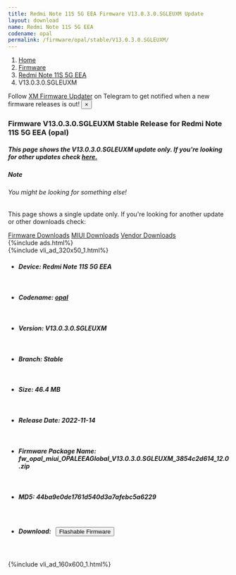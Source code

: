 ```yaml
---
title: Redmi Note 11S 5G EEA Firmware V13.0.3.0.SGLEUXM Update
layout: download
name: Redmi Note 11S 5G EEA
codename: opal
permalink: /firmware/opal/stable/V13.0.3.0.SGLEUXM/
---
```

<nav aria-label="breadcrumb">
    <ol class="breadcrumb">
        <li class="breadcrumb-item"><a href="/">Home</a></li>
        <li class="breadcrumb-item"><a href="/firmware/">Firmware</a></li>
        <li class="breadcrumb-item"><a href="/firmware/opal/">Redmi Note 11S 5G EEA</a></li>
        <li class="breadcrumb-item active" aria-current="page">V13.0.3.0.SGLEUXM</li>
    </ol>
</nav>
<div class="alert alert-primary alert-dismissible fade show" role="alert">
    Follow <a href="https://t.me/XiaomiFirmwareUpdater" class="alert-link">XM Firmware Updater</a> on Telegram to get
    notified when a new firmware releases is out!
    <button type="button" class="close" data-dismiss="alert" aria-label="Close">
        <span aria-hidden="true">&times;</span>
    </button>
</div>
<div class="col-12 mx-auto">
    <h3 class="title bg-light p-2 rounded">Firmware V13.0.3.0.SGLEUXM Stable Release for Redmi Note 11S 5G EEA (opal)</h3>
    <h5>This page shows the V13.0.3.0.SGLEUXM update only. If you're looking for other updates check
        <a href="/firmware/opal/">here.</a></h5>
    <div class="card">
        <div class="card-body">
            <h5 class="card-title">Note</h5>
            <h6 class="card-subtitle mb-2 text-muted">You might be looking for something else!</h6>
            <p class="card-text">This page shows a single update only.
                If you're looking for another update or other downloads check:</p>
            <a href="/firmware/" class="card-link">Firmware Downloads</a>
            <a href="/miui/" class="card-link">MIUI Downloads</a>
            <a href="/vendor/" class="card-link">Vendor Downloads</a>
        </div>
    </div>
    {%include ads.html%}
    <div class="row justify-content-center">
        <div class="col-10" id="downloads">
                    <div class="card card-body">
            {%include vli_ad_320x50_1.html%}
            <ul class="list-unstyled">
                <li style="padding-bottom: 10px;">
                    <h5><b>Device: </b>Redmi Note 11S 5G EEA</h5>
                </li>
                <li style="padding-bottom: 10px;">
                    <h5><b>Codename: </b> <a href="/firmware/opal/" target="_blank">opal</a> </h5>
                </li>
                <li style="padding-bottom: 10px;">
                    <h5><b>Version: </b>V13.0.3.0.SGLEUXM</h5>
                </li>
                <li style="padding-bottom: 10px;">
                    <h5><b>Branch: </b>Stable</h5>
                </li>
                <li style="padding-bottom: 10px;">
                    <h5><b>Size: </b>46.4 MB</h5>
                </li>
                <li style="padding-bottom: 10px;">
                    <h5><b>Release Date: </b>2022-11-14</h5>
                </li>
                <li style="padding-bottom: 10px;">
                    <h5><b>Firmware Package Name: </b><span id="filename" class="text-dark">fw_opal_miui_OPALEEAGlobal_V13.0.3.0.SGLEUXM_3854c2d614_12.0.zip</span></h5>
                </li>
                <li style="padding-bottom: 10px;">
                    <h5><b>MD5: </b><span id="md5" class="text-muted">44ba9e0de1761d540d3a7afebc5a6229</span></h5>
                </li>
                <li style="padding-bottom: 10px;">
                    <h5><b>Download: </b><button type="button" id="download" class="btn btn-primary"
                    style="margin: 7px;" onclick="redirect('fw_opal_miui_OPALEEAGlobal_V13.0.3.0.SGLEUXM_3854c2d614_12.0.zip'); return false;"><i class="fa fa-download"></i> Flashable Firmware</button></h5>
                </li>
            </ul>
        </div>
        </div>
        {%include vli_ad_160x600_1.html%}
    </div>
</div>
